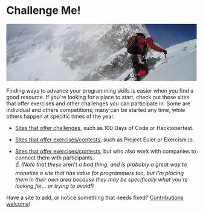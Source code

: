 # Challenge Me!

![](z-climbing.jpg)

Finding ways to advance your programming skills is easier when you find a good resource. If you're looking for a place to start, check out these sites that offer exercises and other challenges you can participate in. Some are individual and others competitions; many can be started any time, while others happen at specific times of the year.

* [Sites that offer challenges](challenges.md), such as 100 Days of Code or Hacktoberfest.

* [Sites that offer exercises/contests](practice.md), such as Project Euler or Exercism.io.

* [Sites that offer exercises/contests](job-challenges.md), but who also work with companies to connect them with participants.<br>&#x261D; *(Note that these* aren't *a bad thing, and is probably a great way to monetize a site that has value for programmers too, but I'm placing them in their own area because they may be specifically what you're looking for... or trying to avoid!)*

Have a site to add, or notice something that needs fixed? [Contributions welcome](CONTRIBUTING.md)!
